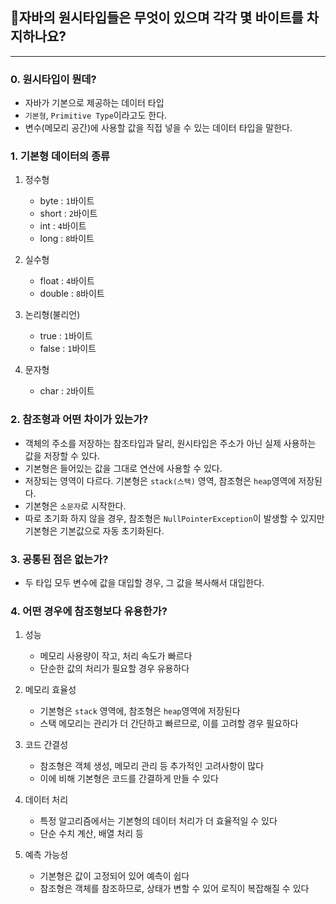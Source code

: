 ## 🚦자바의 원시타입들은 무엇이 있으며 각각 몇 바이트를 차지하나요?

---

### 0. 원시타입이 뭔데?
- 자바가 기본으로 제공하는 데이터 타입
- `기본형`, `Primitive Type`이라고도 한다. 
- 변수(메모리 공간)에 사용할 값을 직접 넣을 수 있는 데이터 타입을 말한다.
 

### 1. 기본형 데이터의 종류
1. 정수형
   - byte : `1`바이트
   - short : `2`바이트
   - int : `4`바이트
   - long : `8`바이트

2. 실수형
   - float : `4`바이트
   - double : `8`바이트

3. 논리형(불리언)
   - true : `1`바이트
   - false : `1`바이트

4. 문자형
   - char : `2`바이트


### 2. 참조형과 어떤 차이가 있는가?
- 객체의 주소를 저장하는 참조타입과 달리, 원시타입은 주소가 아닌 실제 사용하는 값을 저장할 수 있다.
- 기본형은 들어있는 값을 그대로 연산에 사용할 수 있다.
- 저장되는 영역이 다르다. 기본형은 `stack(스택)` 영역, 참조형은 `heap`영역에 저장된다.
- 기본형은 `소문자`로 시작한다.
- 따로 초기화 하지 않을 경우, 참조형은 `NullPointerException`이 발생할 수 있지만 기본형은 기본값으로 자동 초기화된다.


### 3. 공통된 점은 없는가?
- 두 타입 모두 변수에 값을 대입할 경우, 그 값을 복사해서 대입한다.


### 4. 어떤 경우에 참조형보다 유용한가?
1. 성능
   - 메모리 사용량이 작고, 처리 속도가 빠르다
   - 단순한 값의 처리가 필요할 경우 유용하다

2. 메모리 효율성
   - 기본형은 `stack` 영역에, 참조형은 `heap`영역에 저장된다
   - 스택 메모리는 관리가 더 간단하고 빠르므로, 이를 고려할 경우 필요하다

3. 코드 간결성
   - 참조형은 객체 생성, 메모리 관리 등 추가적인 고려사항이 많다
   - 이에 비해 기본형은 코드를 간결하게 만들 수 있다

4. 데이터 처리
   - 특정 알고리즘에서는 기본형의 데이터 처리가 더 효율적일 수 있다
   - 단순 수치 계산, 배열 처리 등

5. 예측 가능성
   - 기본형은 값이 고정되어 있어 예측이 쉽다
   - 참조형은 객체를 참조하므로, 상태가 변할 수 있어 로직이 복잡해질 수 있다